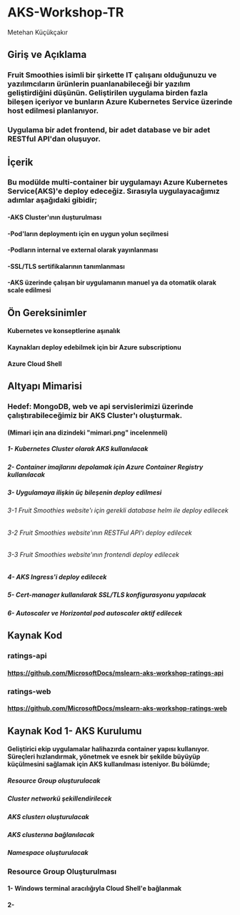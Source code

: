 # AKS-Workshop-TR
Metehan Küçükçakır
## Giriş ve Açıklama
### Fruit Smoothies isimli bir şirkette IT çalışanı olduğunuzu ve yazılımcıların ürünlerin puanlanabileceği bir yazılım geliştirdiğini düşünün. Geliştirilen uygulama birden fazla bileşen içeriyor ve bunların Azure Kubernetes Service üzerinde host edilmesi planlanıyor.
### Uygulama bir adet frontend, bir adet database ve bir adet RESTful API'dan oluşuyor.
## İçerik
### Bu modülde multi-container bir uygulamayı Azure Kubernetes Service(AKS)'e deploy edeceğiz. Sırasıyla uygulayacağımız adımlar aşağıdaki gibidir;
#### -AKS Cluster'ının ıluşturulması
#### -Pod'ların deploymentı için en uygun yolun seçilmesi
#### -Podların internal ve external olarak yayınlanması
#### -SSL/TLS sertifikalarının tanımlanması
#### -AKS üzerinde çalışan bir uygulamanın manuel ya da otomatik olarak scale edilmesi
## Ön Gereksinimler
#### Kubernetes ve konseptlerine aşınalık
#### Kaynakları deploy edebilmek için bir Azure subscriptionu
#### Azure Cloud Shell
## Altyapı Mimarisi
### Hedef: MongoDB, web ve api servislerimizi üzerinde çalıştırabileceğimiz bir AKS Cluster'ı oluşturmak.
#### (Mimari için ana dizindeki "mimari.png" incelenmeli)
##### 1- Kubernetes Cluster olarak AKS kullanılacak
##### 2- Container imajlarını depolamak için Azure Container Registry kullanılacak
##### 3- Uygulamaya ilişkin üç bileşenin deploy edilmesi
###### 3-1 Fruit Smoothies website'ı için gerekli database helm ile deploy edilecek
###### 3-2 Fruit Smoothies website'ının RESTFul API'ı deploy edilecek
###### 3-3 Fruit Smoothies website'ının frontendi deploy edilecek
##### 4- AKS Ingress'i deploy edilecek
##### 5- Cert-manager kullanılarak SSL/TLS konfigurasyonu yapılacak
##### 6- Autoscaler ve Horizontal pod autoscaler aktif edilecek
## Kaynak Kod
### ratings-api
#### https://github.com/MicrosoftDocs/mslearn-aks-workshop-ratings-api
### ratings-web
#### https://github.com/MicrosoftDocs/mslearn-aks-workshop-ratings-web
## Kaynak Kod 1- AKS Kurulumu
#### Geliştirici ekip uygulamalar halihazırda container yapısı kullanıyor. Süreçleri hızlandırmak, yönetmek ve esnek bir şekilde büyüyüp küçülmesini sağlamak için AKS kullanılması isteniyor. Bu bölümde;
##### Resource Group oluşturulacak
##### Cluster networkü şekillendirilecek
##### AKS clusterı oluşturulacak
##### AKS clusterına bağlanılacak
##### Namespace oluşturulacak
### Resource Group Oluşturulması
#### 1- Windows terminal aracılığıyla Cloud Shell'e bağlanmak
#### 2- 

